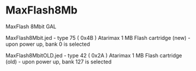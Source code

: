 # MaxFlash8Mb
MaxFlash 8Mbit GAL

MaxFlash8Mbit.jed    - type 75 ( 0x4B ) Atarimax 1 MB Flash cartridge (new) - upon power up, bank 0 is selected

MaxFlash8MbitOLD.jed - type 42 ( 0x2A ) Atarimax 1 MB Flash cartridge (old) - upon power up, bank 127 is selected
